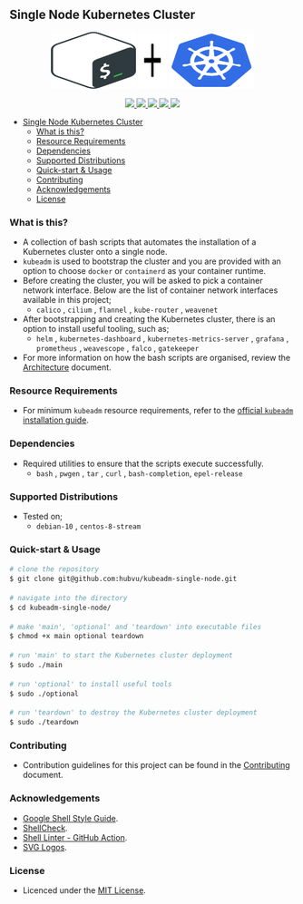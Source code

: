 
## Single Node Kubernetes Cluster

<p align="center">
  <img alt="Bash Logo " width="150" height="100" src="./assets/bash.svg">
  <img alt="Plus Sign Logo" width="50" height="100" src="./assets/plus.svg">
  <img alt="Kubernets Logo" width="150" height="100" src="./assets/kubernetes.svg">
</p>

<p align="center">
  <a href="https://github.com/hubvu/kubeadm-single-node/actions" alt="ShellCheck">
    <img src="https://github.com/hubvu/kubeadm-single-node/actions/workflows/shellcheck.yaml/badge.svg?branch=main">
  </a>
  <a href="https://github.com/hubvu/kubeadm-single-node/releases" alt="GitHub Release">
    <img src="https://img.shields.io/github/v/tag/hubvu/kubeadm-single-node">
  </a>
  <a href="./LICENSE.md" alt="MIT License">
    <img src="https://img.shields.io/badge/license-MIT-green.svg">
  </a>
  <a href="https://github.com/hubvu/kubeadm-single-node/tree/main#supported-distributions" alt="Supported Distributions">
    <img src="https://img.shields.io/badge/platform-debian%20%7C%20centos-lightgrey.svg">
  </a>
  <a href="https://img.shields.io/github/repo-size/hubvu/kubeadm-single-node.svg" alt="Repository Size">
    <img src="https://img.shields.io/github/repo-size/hubvu/kubeadm-single-node.svg">
  </a>
</p>

- [Single Node Kubernetes Cluster](#single-node-kubernetes-cluster)
  - [What is this?](#what-is-this)
  - [Resource Requirements](#resource-requirements)
  - [Dependencies](#dependencies)
  - [Supported Distributions](#supported-distributions)
  - [Quick-start & Usage](#quick-start--usage)
  - [Contributing](#contributing)
  - [Acknowledgements](#acknowledgements)
  - [License](#license)

### What is this?

* A collection of bash scripts that automates the installation of a Kubernetes cluster onto a single node.
* `kubeadm` is used to bootstrap the cluster and you are provided with an option to choose `docker` or `containerd` as your container runtime.
* Before creating the cluster, you will be asked to pick a container network interface. Below are the list of container network interfaces available in this project;
  * `calico` , `cilium` , `flannel` , `kube-router` , `weavenet`
* After bootstrapping and creating the Kubernetes cluster, there is an option to install useful tooling, such as;
  * `helm` , `kubernetes-dashboard` , `kubernetes-metrics-server` , `grafana` , `prometheus` , `weavescope` , `falco` , `gatekeeper` 
* For more information on how the bash scripts are organised, review the [Architecture](./ARCHITECTURE.md) document.

### Resource Requirements

* For minimum `kubeadm` resource requirements, refer to the [official `kubeadm` installation guide](https://kubernetes.io/docs/setup/production-environment/tools/kubeadm/install-kubeadm/).

### Dependencies

* Required utilities to ensure that the scripts execute successfully.
  * `bash` , `pwgen` , `tar` , `curl` , `bash-completion`, `epel-release`

### Supported Distributions

* Tested on;
  * `debian-10` , `centos-8-stream`

### Quick-start & Usage

```bash
# clone the repository
$ git clone git@github.com:hubvu/kubeadm-single-node.git

# navigate into the directory
$ cd kubeadm-single-node/

# make 'main', 'optional' and 'teardown' into executable files
$ chmod +x main optional teardown

# run 'main' to start the Kubernetes cluster deployment
$ sudo ./main

# run 'optional' to install useful tools
$ sudo ./optional

# run 'teardown' to destroy the Kubernetes cluster deployment
$ sudo ./teardown
```

### Contributing

* Contribution guidelines for this project can be found in the [Contributing](./CONTRIBUTING.md) document.

### Acknowledgements

* [Google Shell Style Guide](https://google.github.io/styleguide/shellguide.html).
* [ShellCheck](https://github.com/koalaman/shellcheck).
* [Shell Linter - GitHub Action](https://github.com/azohra/shell-linter).
* [SVG Logos](https://github.com/gilbarbara/logos).


### License

* Licenced under the [MIT License](./LICENSE.md).
